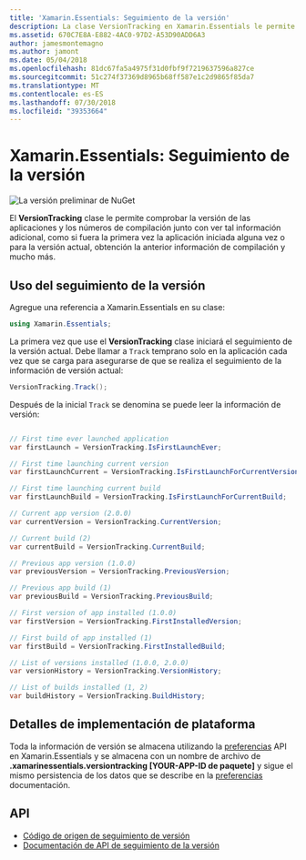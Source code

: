 ```yaml
---
title: 'Xamarin.Essentials: Seguimiento de la versión'
description: La clase VersionTracking en Xamarin.Essentials le permite comprobar la versión de las aplicaciones y los números de compilación junto con ver tal información adicional, como si fuera la primera vez la aplicación iniciada alguna vez o para la versión actual, obtención la compilación anterior información y mucho más.
ms.assetid: 670C7E8A-E882-4AC0-97D2-A53D90ADD6A3
author: jamesmontemagno
ms.author: jamont
ms.date: 05/04/2018
ms.openlocfilehash: 81dc67fa5a4975f31d0fbf9f7219637596a827ce
ms.sourcegitcommit: 51c274f37369d8965b68ff587e1c2d9865f85da7
ms.translationtype: MT
ms.contentlocale: es-ES
ms.lasthandoff: 07/30/2018
ms.locfileid: "39353664"
---
```

# <a name="xamarinessentials-version-tracking"></a>Xamarin.Essentials: Seguimiento de la versión

![La versión preliminar de NuGet](~/media/shared/pre-release.png)

El **VersionTracking** clase le permite comprobar la versión de las aplicaciones y los números de compilación junto con ver tal información adicional, como si fuera la primera vez la aplicación iniciada alguna vez o para la versión actual, obtención la anterior información de compilación y mucho más.

## <a name="using-version-tracking"></a>Uso del seguimiento de la versión

Agregue una referencia a Xamarin.Essentials en su clase:

```csharp
using Xamarin.Essentials;
```

La primera vez que use el **VersionTracking** clase iniciará el seguimiento de la versión actual. Debe llamar a `Track` temprano solo en la aplicación cada vez que se carga para asegurarse de que se realiza el seguimiento de la información de versión actual:

```csharp
VersionTracking.Track();
```

Después de la inicial `Track` se denomina se puede leer la información de versión:

```csharp

// First time ever launched application
var firstLaunch = VersionTracking.IsFirstLaunchEver;

// First time launching current version
var firstLaunchCurrent = VersionTracking.IsFirstLaunchForCurrentVersion;

// First time launching current build
var firstLaunchBuild = VersionTracking.IsFirstLaunchForCurrentBuild;

// Current app version (2.0.0)
var currentVersion = VersionTracking.CurrentVersion;

// Current build (2)
var currentBuild = VersionTracking.CurrentBuild;

// Previous app version (1.0.0)
var previousVersion = VersionTracking.PreviousVersion;

// Previous app build (1)
var previousBuild = VersionTracking.PreviousBuild;

// First version of app installed (1.0.0)
var firstVersion = VersionTracking.FirstInstalledVersion;

// First build of app installed (1)
var firstBuild = VersionTracking.FirstInstalledBuild;

// List of versions installed (1.0.0, 2.0.0)
var versionHistory = VersionTracking.VersionHistory;

// List of builds installed (1, 2)
var buildHistory = VersionTracking.BuildHistory;
```

## <a name="platform-implementation-specifics"></a>Detalles de implementación de plataforma

Toda la información de versión se almacena utilizando la [preferencias](preferences.md) API en Xamarin.Essentials y se almacena con un nombre de archivo de **.xamarinessentials.versiontracking [YOUR-APP-ID de paquete]** y sigue el mismo persistencia de los datos que se describe en la [preferencias](preferences.md#persistence) documentación.

## <a name="api"></a>API

- [Código de origen de seguimiento de versión](https://github.com/xamarin/Essentials/tree/master/Xamarin.Essentials/VersionTracking)
- [Documentación de API de seguimiento de la versión](xref:Xamarin.Essentials.VersionTracking)
